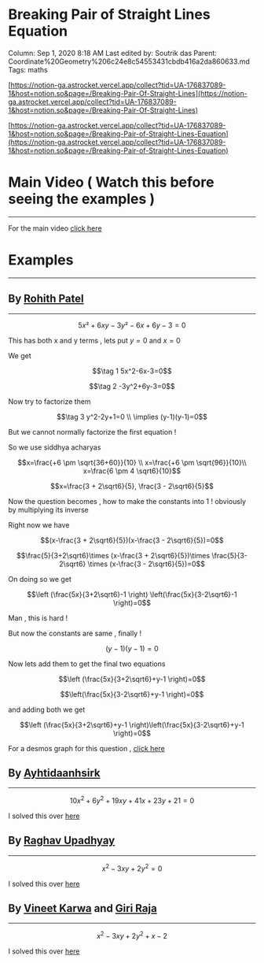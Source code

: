 # Breaking Pair of Straight Lines Equation

Column: Sep 1, 2020 8:18 AM
Last edited by: Soutrik das
Parent: Coordinate%20Geometry%206c24e8c54553431cbdb416a2da860633.md
Tags: maths

[https://notion-ga.astrocket.vercel.app/collect?tid=UA-176837089-1&host=notion.so&page=/Breaking-Pair-Of-Straight-Lines](https://notion-ga.astrocket.vercel.app/collect?tid=UA-176837089-1&host=notion.so&page=/Breaking-Pair-Of-Straight-Lines)

[https://notion-ga.astrocket.vercel.app/collect?tid=UA-176837089-1&host=notion.so&page=/Breaking-Pair-of-Straight-Lines-Equation](https://notion-ga.astrocket.vercel.app/collect?tid=UA-176837089-1&host=notion.so&page=/Breaking-Pair-of-Straight-Lines-Equation)

# Main Video ( Watch this before seeing the examples )

---

For the main video [click here](https://www.youtube.com/watch?v=Uk5kEuT3Vmw)

# Examples

---

## By [Rohith Patel](https://www.youtube.com/channel/UCGaDX2d47Bv1bMtd7NOVJ1g)

---

$$5x²+6xy-3y²-6x+6y-3=0$$

This has both x and y terms , lets put $y=0$ and $x=0$ 

We get 

$$\tag 1 
5x^2-6x-3=0$$

$$\tag 2 
-3y^2+6y-3=0$$

Now try to factorize them 

$$\tag 3 
y^2-2y+1=0
\\ 
\implies (y-1)(y-1)=0$$

But we cannot normally factorize the first equation !

So we use siddhya acharyas 

$$x=\frac{+6 \pm \sqrt{36+60}}{10} \\
x=\frac{+6 \pm \sqrt{96}}{10}\\
x=\frac{6 \pm 4 \sqrt6}{10}$$

$$x=\frac{3 + 2\sqrt6}{5},
\frac{3 - 2\sqrt6}{5}$$

Now the question becomes , how to make the constants  into 1 ! obviously by multiplying its inverse

Right now we have 

$$(x-\frac{3 + 2\sqrt6}{5})(x-\frac{3 - 2\sqrt6}{5})=0$$

$$\frac{5}{3+2\sqrt6}\times (x-\frac{3 + 2\sqrt6}{5})\times 
\frac{5}{3-2\sqrt6} \times (x-\frac{3 - 2\sqrt6}{5})=0$$

On doing so we get 

$$\left (\frac{5x}{3+2\sqrt6}-1 \right) \left(\frac{5x}{3-2\sqrt6}-1 \right)=0$$

Man , this is hard !

But now the constants are same , finally !

$$(y-1)(y-1)=0$$

Now lets add them to get the final two equations 

$$\left (\frac{5x}{3+2\sqrt6}+y-1 \right)=0$$

$$\left(\frac{5x}{3-2\sqrt6}+y-1 \right)=0$$

and adding both we get 

$$\left (\frac{5x}{3+2\sqrt6}+y-1 \right)\left(\frac{5x}{3-2\sqrt6}+y-1 \right)=0$$

For a desmos graph for this question , [click here](https://www.desmos.com/calculator/by3e4n8p4a)

## By [Ayhtidaanhsirk](https://www.youtube.com/channel/UCiYqt87YCbO6cHVKiFFopKA)

---

$$10x^2 + 6y^2 + 19xy + 41x + 23y +21 = 0$$

I solved this over [here](https://www.youtube.com/watch?v=b_e_iqD-mQ0&feature=youtu.be) 

## By [Raghav Upadhyay](https://www.youtube.com/channel/UC9CcgFUP2q7LqQGE17fupBQ)

---

$$x^2-3xy+2y^2=0$$

I solved this over [here](https://www.youtube.com/watch?v=gE9sgL2BYLg&feature=youtu.be)

## By [Vineet Karwa](https://www.youtube.com/channel/UCaUKOV6efvixRf-oodH1k6w) and [Giri Raja](https://www.youtube.com/channel/UC43M7LugkZBlaNizcDhXFyw)

---

$$x^2 -3xy +2y^2 +x -2$$

I solved this over [here](https://www.youtube.com/watch?v=xPjtjtTOrKk&feature=youtu.be)